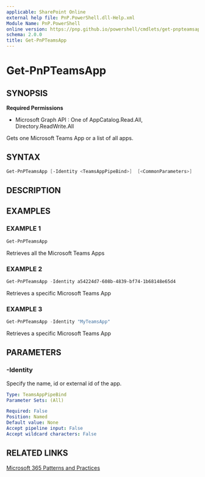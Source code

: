 ```yaml
---
applicable: SharePoint Online
external help file: PnP.PowerShell.dll-Help.xml
Module Name: PnP.PowerShell
online version: https://pnp.github.io/powershell/cmdlets/get-pnpteamsapp
schema: 2.0.0
title: Get-PnPTeamsApp
---
```


# Get-PnPTeamsApp

## SYNOPSIS

**Required Permissions**

  * Microsoft Graph API : One of AppCatalog.Read.All, Directory.ReadWrite.All

Gets one Microsoft Teams App or a list of all apps.

## SYNTAX

```powershell
Get-PnPTeamsApp [-Identity <TeamsAppPipeBind>]  [<CommonParameters>]
```

## DESCRIPTION

## EXAMPLES

### EXAMPLE 1
```powershell
Get-PnPTeamsApp
```

Retrieves all the Microsoft Teams Apps

### EXAMPLE 2
```powershell
Get-PnPTeamsApp -Identity a54224d7-608b-4839-bf74-1b68148e65d4
```

Retrieves a specific Microsoft Teams App

### EXAMPLE 3
```powershell
Get-PnPTeamsApp -Identity "MyTeamsApp"
```

Retrieves a specific Microsoft Teams App

## PARAMETERS

### -Identity
Specify the name, id or external id of the app.

```yaml
Type: TeamsAppPipeBind
Parameter Sets: (All)

Required: False
Position: Named
Default value: None
Accept pipeline input: False
Accept wildcard characters: False
```

## RELATED LINKS

[Microsoft 365 Patterns and Practices](https://aka.ms/m365pnp)